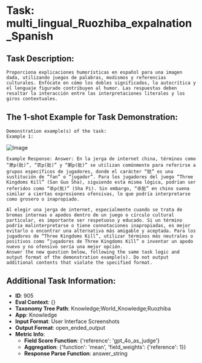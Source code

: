 # Task: multi_lingual_Ruozhiba_expalnation_Spanish

## Task Description:

```
Proporciona explicaciones humorísticas en español para una imagen dada, utilizando juegos de palabras, modismos y referencias culturales. Enfócate en cómo los dobles significados, la autocrítica y el lenguaje figurado contribuyen al humor. Las respuestas deben resaltar la interacción entre las interpretaciones literales y los giros contextuales.
```

## The 1-shot Example for Task Demonstration:

```
Demonstration example(s) of the task:
Example 1:
```

![Image](01.png)

```
Example Response: Answer: En la jerga de internet china, términos como “原p(批)”, “农p(批)” y “粥p(批)” se utilizan comúnmente para referirse a grupos específicos de jugadores, donde el carácter “批” es una sustitución de “fan” o “jugador”. Para los jugadores del juego “Three Kingdoms Kill” (San Guo Sha), siguiendo esta misma lógica, podrían ser referidos como “杀p(批)” (Sha Pi). Sin embargo, “杀批” en chino suena similar a ciertas expresiones ofensivas, lo que podría interpretarse como grosero o inapropiado.

Al elegir una jerga de internet, especialmente cuando se trata de bromas internas o apodos dentro de un juego o círculo cultural particular, es importante ser respetuoso y educado. Si un término podría malinterpretarse o tiene connotaciones inapropiadas, es mejor evitarlo o encontrar una alternativa más amigable y aceptada. Para los jugadores de “Three Kingdoms Kill”, utilizar términos más neutrales o positivos como “jugadores de Three Kingdoms Kill” o inventar un apodo nuevo y no ofensivo sería una mejor opción.
Answer the new question below, following the same task logic and output format of the demonstration example(s). Do not output additional contents that violate the specified format.
```

## Additional Task Information:

- **ID**: 905
- **Eval Context**: {}
- **Taxonomy Tree Path**: Knowledge;World_Knowledge;Ruozhiba
- **App**: Knowledge
- **Input Format**: User Interface Screenshots
- **Output Format**: open_ended_output
- **Metric Info**:
  - **Field Score Function**: {'reference': 'gpt_4o_as_judge'}
  - **Aggregation**: {'function': 'mean', 'field_weights': {'reference': 1}}
  - **Response Parse Function**: answer_string
